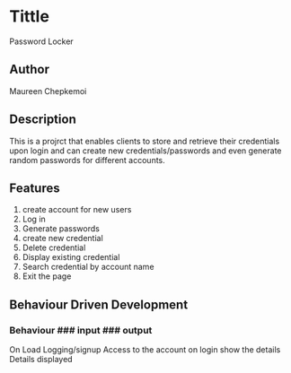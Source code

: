 # Tittle
Password Locker

## Author
Maureen Chepkemoi

## Description
This is a projrct that enables clients to store and retrieve their credentials upon login and can create new credentials/passwords and even generate random passwords for different accounts.

## Features
1. create account for new users
2. Log in
3. Generate passwords
4. create new credential
5. Delete credential
6. Display existing credential
7. Search credential by account name
8. Exit the page

## Behaviour Driven Development
 ### Behaviour       ### input            ### output
 On Load          Logging/signup     Access to the account
 on login         show the details   Details displayed